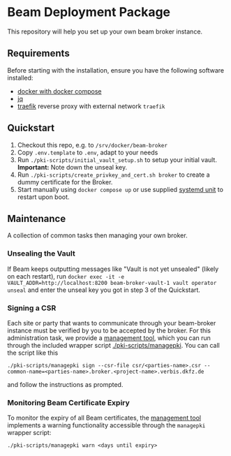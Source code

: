 # Beam Deployment Package
This repository will help you set up your own beam broker instance.

## Requirements
Before starting with the installation, ensure you have the following software installed:
- [docker with docker compose](https://www.docker.com/)
- [jq](https://stedolan.github.io/jq/)
- [traefik](https://doc.traefik.io/traefik/) reverse proxy with external network `traefik`

## Quickstart
1. Checkout this repo, e.g. to `/srv/docker/beam-broker`
2. Copy `.env.template` to `.env`, adapt to your needs
3. Run `./pki-scripts/initial_vault_setup.sh` to setup your initial vault. **Important:** Note down the unseal key.
4. Run `./pki-scripts/create_privkey_and_cert.sh broker` to create a dummy certificate for the Broker.
5. Start manually using `docker compose up` or use supplied [systemd unit](./beam-central.service.example) to restart upon boot.

## Maintenance
A collection of common tasks then managing your own broker.
### Unsealing the Vault
If Beam keeps outputting messages like "Vault is not yet unsealed" (likely on each restart), run `docker exec -it -e VAULT_ADDR=http://localhost:8200 beam-broker-vault-1 vault operator unseal` and enter the unseal key you got in step 3 of the Quickstart.

### Signing a CSR
Each site or party that wants to communicate through your beam-broker instance must be verified by you to be accepted by the broker.
For this administration task, we provide a [management tool](https://github.com/samply/managepki), which you can run through the included wrapper script [./pki-scripts/managepki](./pki-scripts/managepki).
You can call the script like this
``` shell
./pki-scripts/managepki sign --csr-file csr/<parties-name>.csr --common-name=<parties-name>.broker.<project-name>.verbis.dkfz.de
```
and follow the instructions as prompted.

### Monitoring Beam Certificate Expiry
To monitor the expiry of all Beam certificates, the [management tool](https://github.com/samply/managepki) implements a warning functionality accessible through the `managepki` wrapper script:
``` shell
./pki-scripts/managepki warn <days until expiry>
```

